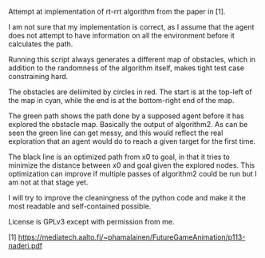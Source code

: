 Attempt at implementation of rt-rrt algorithm from the paper in [1].

I am not sure that my implementation is correct, as I assume that the agent does not attempt to have information on all the environment before it calculates the path.

Running this script always generates a different map of obstacles, which in addition to the randomness of the algorithm itself, makes tight test case constraining hard.

The obstacles are deliimited by circles in red.
The start is at the top-left of the map in cyan, while the end is at the bottom-right end of the map.

The green path shows the path done by a supposed agent before it has explored the obstacle map. Basically the output of algorithm2. As can be seen the green line can get messy, and this would reflect the real exploration that an agent would do to reach a given target for the first time.

The black line is an optimized path from x0 to goal, in that it tries to minimize the distance between x0 and goal given the explored nodes. This optimization can improve if multiple passes of algorithm2 could be run but I am not at that stage yet.

I will try to improve the cleaningness of the python code and make it the most readable and self-contained possible.

License is GPLv3 except with permission from me.

[1] https://mediatech.aalto.fi/~phamalainen/FutureGameAnimation/p113-naderi.pdf
